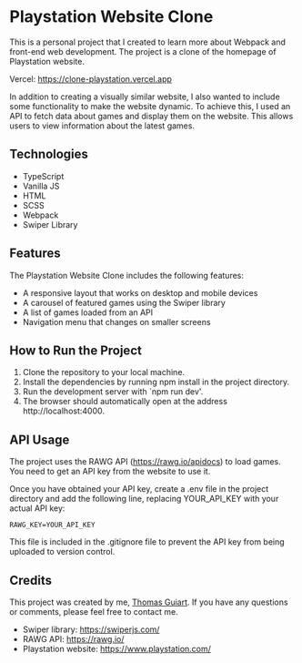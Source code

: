 # Playstation Website Clone

This is a personal project that I created to learn more about Webpack and front-end web development. The project is a clone of the homepage of Playstation website.

Vercel: https://clone-playstation.vercel.app

In addition to creating a visually similar website, I also wanted to include some functionality to make the website dynamic. To achieve this, I used an API to fetch data about games and display them on the website. This allows users to view information about the latest games.

## Technologies
* TypeScript
* Vanilla JS
* HTML
* SCSS
* Webpack
* Swiper Library

## Features
The Playstation Website Clone includes the following features:

* A responsive layout that works on desktop and mobile devices
* A carousel of featured games using the Swiper library
* A list of games loaded from an API
* Navigation menu that changes on smaller screens

## How to Run the Project
1. Clone the repository to your local machine.
2. Install the dependencies by running npm install in the project directory.
3. Run the development server with `npm run dev'.
4. The browser should automatically open at the address http://localhost:4000.

## API Usage
The project uses the RAWG API (https://rawg.io/apidocs) to load games. You need to get an API key from the website to use it.

Once you have obtained your API key, create a .env file in the project directory and add the following line, replacing YOUR_API_KEY with your actual API key:

``RAWG_KEY=YOUR_API_KEY``

This file is included in the .gitignore file to prevent the API key from being uploaded to version control.

## Credits
This project was created by me, <a href="https://github.com/lolikana/">Thomas Guiart</a>. If you have any questions or comments, please feel free to contact me.

* Swiper library: https://swiperjs.com/
* RAWG API: https://rawg.io/
* Playstation website: https://www.playstation.com/
